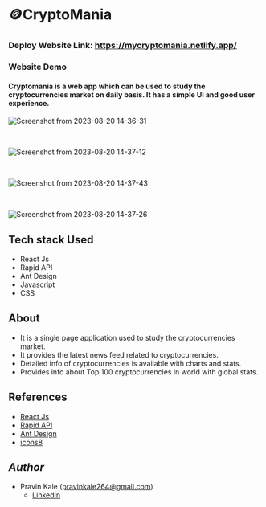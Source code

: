 # 🪙CryptoMania
### Deploy Website Link: https://mycryptomania.netlify.app/
### Website Demo
#### Cryptomania is a web app which can be used to study the cryptocurrencies market on daily basis. It has a simple UI and good user experience.

<div>
  
![Screenshot from 2023-08-20 14-36-31](https://github.com/Pravinkale264/CryptoMania/assets/91412104/1069d0e5-097e-48f5-9682-d6193595ea9b)

<br>

![Screenshot from 2023-08-20 14-37-12](https://github.com/Pravinkale264/CryptoMania/assets/91412104/054ebc03-ed1f-402a-90e3-7d305d89826e)

<br>

![Screenshot from 2023-08-20 14-37-43](https://github.com/Pravinkale264/CryptoMania/assets/91412104/3943cd0b-eb88-4256-a6b2-ba7dc300996a)

<br>

![Screenshot from 2023-08-20 14-37-26](https://github.com/Pravinkale264/CryptoMania/assets/91412104/2f3253a7-d898-48db-b6ff-438b5804dfcf)

</div>

## Tech stack Used

- React Js
- Rapid API
- Ant Design
- Javascript
- CSS

## About

* It is a single page application used to study the cryptocurrencies market.
* It provides the latest news feed related to cryptocurrencies.
* Detailed info of cryptocurrencies is available with charts and stats.
* Provides info about Top 100 cryptocurrencies in world with global stats.

## References

* [React Js](https://reactjs.org/docs/getting-started.html)
* [Rapid API](https://rapidapi.com/hub)
* [Ant Design](https://ant.design/)
* [icons8](https://icons8.com/icons/)

## *Author*

* Pravin Kale (pravinkale264@gmail.com)
  - [LinkedIn](https://www.linkedin.com/in/pravin-kale-b07a901ba/)
